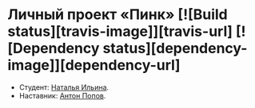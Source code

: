 # Личный проект «Пинк» [![Build status][travis-image]][travis-url] [![Dependency status][dependency-image]][dependency-url]

* Студент: [Наталья Ильина](https://up.htmlacademy.ru/adaptive/12/user/38944).
* Наставник: [Антон Попов](https://htmlacademy.ru/profile/joker).
